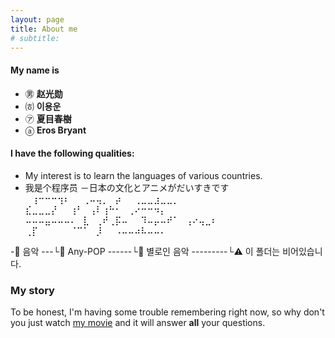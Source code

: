 ```yaml
---
layout: page
title: About me
# subtitle:
---
```


#### My name is 
- ㊚ **赵光勋**
- ㈍ **이용운**
- ㋐ **夏目春樹**
- ⓐ **Eros Bryant**

#### I have the following qualities:
- My interest is to learn the languages of various countries.
- 我是个程序员
－日本の文化とアニメがだいすきです
  ⠀⢰⠒⠒⠒⢲⠆⠀⠀⢀⠤⢤⡀⠀⡴⠀⠀⢀⣀⣀⣰⣀⣀⡀⠀⠀⠀⠀⠀
⠀ ⣎⣀⣀⣀⡜⠀⠀⢰⠃⠀⢠⠇⢰⠓⠂⠀⢀⠔⠒⠒⠲⡄⠀⠀⠀⠀⠀⠀
⠤⠤⠤⣤⠤⠤⠤⠄⠀⣇⠀⢀⠞⢀⡯⠤⠀⠀⠹⠤⡤⠤⠞⠁⠀⢠⠔⢤⣀⠆
⠀⠀ ⢀⡏⠀⠀⠀⠀⠀⠈⠉⠁⠀⡸⠀⠀⠠⠤⠤⠴⠧⠤⠤⠄⠀⠀⠀⠀⠀

-📂 음악
---└📁 Any-POP
------└📁 별로인 음악
---------└⚠️ 이 폴더는 비어있습니다.


### My story

To be honest, I'm having some trouble remembering right now, so why don't you just watch [my movie](https://en.wikipedia.org/wiki/The_Princess_Bride_%28film%29) and it will answer **all** your questions.
